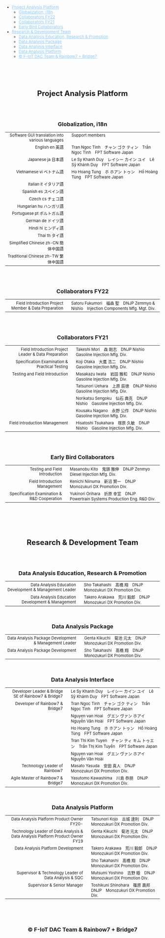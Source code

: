 <!--<link href=***.css rel=stylesheet></link>-->
<style>
    * {
        font-size: small;
    }

    h1 {
        counter-reset: chapter;
        font-size: x-large;
        text-align: center;
        /*text-decoration: none;*/
    }
    h2 {
        counter-reset: sub-chapter;
        font-size: large;
        text-align: center;
    }

    table {
        table-layout: fixed;
        width: 100%;
        border-collapse: collapse;
        border-spacing: 0px;
        border-style: hidden;
        border: 0px none;
    }

    table th:nth-of-type(odd) {
        width: 49%;
        border: 0px none;
    }
    table th:nth-of-type(2) {
        border: 0px none;
    }

    table tr td:nth-of-type(odd) {
        border: 0px none;
        vertical-align: baseline;
    }
    table tr td:nth-of-type(2) {
        border: 0px none;
    }

    a {
        color: #87cafe
    }
    a:hover {
        color: #e0ffff;
    }
</style>

<!-- TOC -->

- [Project Analysis Platform](#project-analysis-platform)
  - [Globalization, i18n](#globalization-i18n)
  - [Collaborators FY22](#collaborators-fy22)
  - [Collaborators FY21](#collaborators-fy21)
  - [Early Bird Collaborators](#early-bird-collaborators)
- [Research & Development Team](#research--development-team)
  - [Data Analysis Education, Research & Promotion](#data-analysis-education-research--promotion)
  - [Data Analysis Package](#data-analysis-package)
  - [Data Analysis Interface](#data-analysis-interface)
  - [Data Analysis Platform](#data-analysis-platform)
  - [© F-IoT DAC Team & Rainbow7 + Bridge7](#-f-iot-dac-team--rainbow7--bridge7)

<!-- /TOC -->

<br>
<br>
<br>

# Project Analysis Platform

<br>
<br>

## Globalization, i18n

||||
|--:|:-:|:--|
|Software GUI translation into various languages||Support members|
|English en 英語||Tran Ngoc Tinh　チャン ゴク ティン　Trần Ngọc Tình　FPT Software Japan|
|Japanese ja 日本語||Le Sy Khanh Duy　レイシー カイン ユイ　Lê Sỹ Khánh Duy　FPT Software Japan|
|Vietnamese vi ベトナム語||Ho Hoang Tung　ホ ホアン トゥン　Hồ Hoàng Tùng　FPT Software Japan|
|Italian it イタリア語|||
|Spanish es スペイン語|||
|Czech cs チェコ語|||
|Hungarian hu ハンガリ語|||
|Portuguese pt ポルトガル語|||
|German de ドイツ語|||
|Hindi hi ヒンディ語|||
|Thai th タイ語|||
|Simplified Chinese zh-CN 簡体中国語|||
|Traditional Chinese zh-TW 繁体中国語|||
<br>
<br>

## Collaborators FY22

||||
|--:|:-:|:--|
|Field Introduction Project Member & Data Preparation||Satoru Fukumori　福森 聖　DNJP Zemmyo & Nishio　Injection Components Mfg. Mgt. Div.|
<br>
<br>

## Collaborators FY21

||||
|--:|:-:|:--|
|Field Introduction Project Leader & Data Preparation||Takeshi Mori　森 剛志　DNJP Nishio　Gasoline Injection Mfg. Div.|
|Specification Examination & Practical Testing||Koji Otaka　大鷹 浩二　DNJP Nishio　Gasoline Injection Mfg. Div.|
|Testing and Field Introduction||Masakazu Iwata　岩田 雅和　DNJP Nishio　Gasoline Injection Mfg. Div.|
|||Tatsunori Uehara　上原 辰徳　DNJP Nishio　Gasoline Injection Mfg. Div.|
|||Norikatsu Sengoku　仙石 典克　DNJP Nishio　Gasoline Injection Mfg. Div.|
|||Kousaku Nagano　永野 公作　DNJP Nishio　Gasoline Injection Mfg. Div.|
|Field Introduction Management||Hisatoshi Tsukahara　塚原 久敏　DNJP Nishio　Gasoline Injection Mfg. Div.|
<br>
<br>

## Early Bird Collaborators

||||
|--:|:-:|:--|
|Testing and Field Introduction||Masanobu Kito　鬼頭 雅伸　DNJP Zenmyo　Diesel Injection Mfg. Div.|
|Field Introduction Management||Kenichi Niinuma　新沼 賢一　DNJP　Monozukuri DX Promotion Div.|
|Specification Examination & R&D Cooperation||Yukinori Orihara　折原 幸宣　DNJP　Powertrain Systems Production Eng. R&D Div.|
<br>
<br>
<br>
<br>

# Research & Development Team

<br>
<br>

## Data Analysis Education, Research & Promotion

||||
|--:|:-:|:--|
|Data Analysis Education Development & Management Leader||Sho Takahashi　髙橋 翔　DNJP　Monozukuri DX Promotion Div.|
|Data Analysis Education Development & Management||Takero Arakawa　荒川 毅郎　DNJP　Monozukuri DX Promotion Div.|
<br>

## Data Analysis Package

||||
|--:|:-:|:--|
|Data Analysis Package Development & Management Leader||Genta Kikuchi　菊池 元太　DNJP　Monozukuri DX Promotion Div.|
|Data Analysis Package Development||Sho Takahashi　髙橋 翔　DNJP　Monozukuri DX Promotion Div.|
<br>

## Data Analysis Interface

||||
|--:|:-:|:--|
|Developer Leader & Bridge SE of Rainbow7 & Bridge7||Le Sy Khanh Duy　レイシー カイン ユイ　Lê Sỹ Khánh Duy　FPT Software Japan|
|Developer of Rainbow7 & Bridge7||Tran Ngoc Tinh　チャン ゴク ティン　Trần Ngọc Tình　FPT Software Japan|
|||Nguyen van Hoai　グエン ヴァン ホアイ　Nguyễn Văn Hoài　FPT Software Japan|
|||Ho Hoang Tung　ホ ホアン トゥン　Hồ Hoàng Tùng　FPT Software Japan|
|||Tran Thi Kim Tuyen　チャン ティ キム トゥエン　Trần Thị Kim Tuyền　FPT Software Japan|
|||Nguyen van Hoai　グエン ヴァン ホアイ　Nguyễn Văn Hoài|
|Technology Leader of Rainbow7||Masato Yasuda　安田 真人　DNJP　Monozukuri DX Promotion Div.|
|Agile Master of Rainbow7 & Bridge7||Yasutomo Kawashima　川島 恭朋　DNJP　Monozukuri DX Promotion Div.|
<br>

## Data Analysis Platform

||||
|--:|:-:|:--|
|Data Analysis Platform Product Owner FY20-||Tatsunori Kojo　古城 達則　DNJP　Monozukuri DX Promotion Div.|
|Technology Leader of Data Analysis & Data Analysis Platform Product Owner FY19||Genta Kikuchi　菊池 元太　DNJP　Monozukuri DX Promotion Div.|
|Data Analysis Platform Development||Takero Arakawa　荒川 毅郎　DNJP　Monozukuri DX Promotion Div.|
|||Sho Takahashi　髙橋 翔　DNJP　Monozukuri DX Promotion Div.|
|Supervisor & Technology Leader of Data Analysis & SQC||Mutsumi Yoshino　吉野 睦　DNJP　Monozukuri DX Promotion Div.|
|Supervisor & Senior Manager||Toshikuni Shinohara　篠原 壽邦　DNJP　Monozukuri DX Promotion Div.|
<br>
<br>
<br>

## © F-IoT DAC Team & Rainbow7 + Bridge7

<br>
